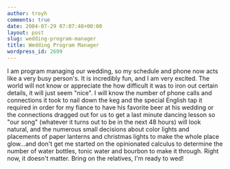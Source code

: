 ```yaml
---
author: troyh
comments: true
date: 2004-07-29 07:07:48+00:00
layout: post
slug: wedding-program-manager
title: Wedding Program Manager
wordpress_id: 2699
---
```


I am program managing our wedding, so my schedule and phone now acts like a very busy person's.  It is incredibly fun, and I am very excited.  The world will not know or appreciate the how difficult it was to iron out certain details, it will just seem "nice".  I will know the number of phone calls and connections it took to nail down the keg and the special English tap it required in order for my fiance to have his favorite beer at his wedding or the connections dragged out for us to get a last minute dancing lesson so "our song" (whatever it turns out to be in the next 48 hours) will look natural, and the numerous small decisions about color lights and placements of paper lanterns and christmas lights to make the whole place glow...and don't get me started on the opinionated calculus to determine the number of water bottles, tonic water and bourbon to make it through.  Right now, it doesn't matter.  Bring on the relatives, I'm ready to wed!
